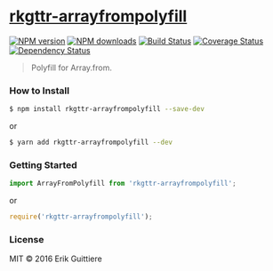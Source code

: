 # [rkgttr-arrayfrompolyfill](https://github.com/rkgttr/rkgttr-arrayfrompolyfill)

[![NPM version](http://img.shields.io/npm/v/rkgttr-poyfills.svg?style=flat-square)](https://www.npmjs.com/package/rkgttr-arrayfrompolyfill)
[![NPM downloads](http://img.shields.io/npm/dm/rkgttr-arrayfrompolyfill.svg?style=flat-square)](https://www.npmjs.com/package/rkgttr-arrayfrompolyfill)
[![Build Status](http://img.shields.io/travis/rkgttr/rkgttr-arrayfrompolyfill/master.svg?style=flat-square)](https://travis-ci.org/rkgttr/rkgttr-arrayfrompolyfill)
[![Coverage Status](https://img.shields.io/coveralls/rkgttr/rkgttr-arrayfrompolyfill.svg?style=flat-square)](https://coveralls.io/rkgttr/rkgttr-arrayfrompolyfill)
[![Dependency Status](http://img.shields.io/david/rkgttr/rkgttr-arrayfrompolyfill.svg?style=flat-square)](https://david-dm.org/rkgttr/rkgttr-arrayfrompolyfill)

> Polyfill for Array.from.

### How to Install

```sh
$ npm install rkgttr-arrayfrompolyfill --save-dev
```
or

```sh
$ yarn add rkgttr-arrayfrompolyfill --dev
```

### Getting Started

```js
import ArrayFromPolyfill from 'rkgttr-arrayfrompolyfill';
```

or

```js
require('rkgttr-arrayfrompolyfill');
```


### License

MIT © 2016 Erik Guittiere
